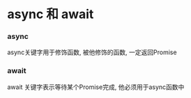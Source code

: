 # async 和 await

### async

async关键字用于修饰函数, 被他修饰的函数, 一定返回Promise

### await 

await 关键字表示等待某个Promise完成, 他必须用于async函数中